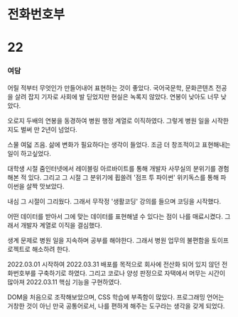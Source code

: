 # 전화번호부

# 22

### 여담 
어릴 적부터 무엇인가 만들어내어 표현하는 것이 좋았다.
국어국문학, 문화콘텐츠 전공을 살려 잡지 기자로 사회에 발 딛었지만 현실은 녹록지 않았다.
연봉이 낮아도 너무 낮았다.

오로지 두배의 연봉을 동경하여 병원 행정 계열로 이직하였다.
그렇게 병원 일을 시작한지도 벌써 만 2년이 넘었다.

스물 여덟 즈음. 삶에 변화가 필요하다는 생각이 들었다.
조금 더 창조적이고 표현해내는 일이 하고싶었다.

대학생 시절 줌인터넷에서 레이블링 아르바이트를 통해
개발자 사무실의 분위기를 경험해본 적 있다.
그리고 그 시절 그 분위기에 휩쓸려
'점프 투 파이썬' 위키독스를 통해 파이썬을 살짝 맛보았다.

내심 그 시절이 그리웠다. 그래서 무작정
'생활코딩' 강의를 들으며 코딩을 시작했다.

어떤 데이터를 받아서 그에 맞는 데이터를
표현해낼 수 있다는 점이 나를 매료시켰다.
그래서 개발자 계열로 이직을 결심했다.

생계 문제로 병원 일을 지속하며 공부를 해야한다.
그래서 병원 업무의 불편함을 토이프로젝트로 해소하려 한다.

2022.03.01 시작하여 2022.03.31 배포를 목적으로
회사에 전산화 되어 있지 않던 전화번호부를 구축하기로 하였다.
그리고 코로나 양성 판정으로 자택에서 머무는 시간이 많아져
2022.03.11 핵심 기능을 구현하였다.

DOM을 처음으로 조작해보았으며, CSS 학습에 부족함이 많았다.
프로그래밍 언어는 거창한 것이 아닌 만국 공통어로서,
나를 편하게 해주는 도구라는 생각을 갖게 되었다.
